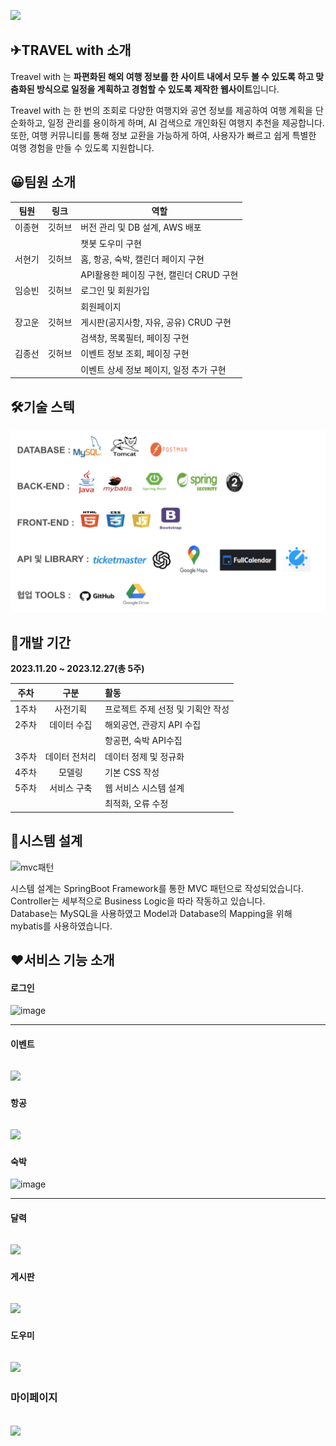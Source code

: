 
![](readme/homepage.png)

## ✈**TRAVEL with 소개**


Treavel with 는 **파편화된 해외 여행 정보를 한 사이트 내에서 모두 볼 수 있도록 하고 맞춤화된 방식으로 일정을 계획하고 경험할 수 있도록 제작한 웹사이트**입니다.


Treavel with 는 한 번의 조회로 다양한 여행지와 공연 정보를 제공하여 여행 계획을 단순화하고, 일정 관리를 용이하게 하며, AI 검색으로 개인화된 여행지 추천을 제공합니다. 또한, 여행 커뮤니티를 통해 정보 교환을 가능하게 하여, 사용자가 빠르고 쉽게 특별한 여행 경험을 만들 수 있도록 지원합니다.

## 😀**팀원 소개**

|팀원|링크| 역할                         |
|------|---|----------------------------|
|이종현|깃허브| 버전 관리 및 DB 설계, AWS 배포      |
||| 챗봇 도우미 구현                  |
|서현기|깃허브| 홈, 항공, 숙박, 캘린더 페이지 구현      |
||| API활용한 페이징 구현, 캘린더 CRUD 구현 |
|임승빈|깃허브| 로그인 및 회원가입                 |
||| 회원페이지                      |
|장고운|깃허브| 게시판(공지사항, 자유, 공유) CRUD 구현  |
||| 검색창, 목록필터, 페이징 구현          |
|김종선|깃허브| 이벤트 정보 조회, 페이징 구현          |
||| 이벤트 상세 정보 페이지, 일정 추가 구현    |


## 🛠**기술 스텍**

![](readme/skillstec.png)



## 📆**개발 기간**

**2023.11.20 ~ 2023.12.27(총 5주)**

|주차 |구분 |활동|
|:----:|:----:|:----|
|1주차|사전기획   |  프로젝트 주제 선정 및 기획안 작성  | 
|2주차|데이터 수집   |  해외공연, 관광지 API 수집  |  
||   |  항공편, 숙박 API수집  |
|3주차|데이터 전처리   |  데이터 정제 및 정규화  |  
|4주차|모델링   |  기본  CSS 작성  |  
|5주차|서비스 구축   |  웹 서비스 시스템 설계| 
|||최적화, 오류 수정| 


## 🔄**시스템 설계**

![mvc패턴](https://github.com/leejonghyeon99/team_derror/assets/107775872/23143caf-2d43-4d88-913b-5d29c665c770)


시스템 설계는 SpringBoot Framework를 통한 MVC 패턴으로 작성되었습니다. 
<br/>Controller는 세부적으로 Business Logic을 따라 작동하고 있습니다.
<br/>Database는 MySQL을 사용하였고 Model과 Database의 Mapping을 위해 mybatis를 사용하였습니다.
## ❤**서비스 기능 소개**

#### 로그인
![image](https://github.com/leejonghyeon99/team_derror/assets/107775872/c44b2b1b-4076-419e-83a3-29c2a04d0dcd)

---

#### 이벤트
![](readme/event.gif)
---

#### 항공
[![](readme/항공조회.gif)](https://github.com/JangGoun/TRAVELwith/blob/4d0889d80ff327ab148fee8b894fea1f0c840b76/readme/%ED%95%AD%EA%B3%B5%EC%A1%B0%ED%9A%8C.gif?raw=true)
---

#### 숙박
![image](https://github.com/leejonghyeon99/team_derror/assets/107775872/24572eb4-ed5c-48ba-952e-6283bda4f908)

---

#### 달력
![](readme/캘린더.gif)
---

#### 게시판
![](readme/게시판.gif)
---

#### 도우미
![](readme/chatbot.gif)
---

### 마이페이지
![](readme/마이페이지.gif)
---
